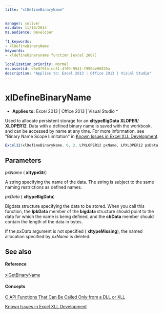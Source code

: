 ```yaml
---
title: "xlDefineBinaryName"
 
 
manager: soliver
ms.date: 11/16/2014
ms.audience: Developer
 
f1_keywords:
- xlDefineBinaryName
keywords:
- xldefinebinaryname function [excel 2007]
 
localization_priority: Normal
ms.assetid: e3e8f91b-cc31-4f09-9941-f950ae96820a
description: "Applies to: Excel 2013 | Office 2013 | Visual Studio"
---
```


# xlDefineBinaryName

 * **Applies to:** Excel 2013 | Office 2013 | Visual Studio * 
  
Used to allocate persistent storage for an **xltypeBigData** **XLOPER**/ **XLOPER12**. Data with a defined binary name is saved with the workbook, and can be accessed by name at any time. For more information, see "Binary Name Scope Limitation" in [Known Issues in Excel XLL Development](known-issues-in-excel-xll-development.md).
  
```cs
Excel12(xlDefineBinaryName, 0, 2, LPXLOPER12 pxName, LPXLOPER12 pxData);
```

## Parameters

 _pxName_ ( **xltypeStr**)
  
A string specifying the name of the data. The string is subject to the same naming restrictions as defined names.
  
 _pxData_ ( **xltypeBigData**)
  
Bigdata structure specifying the data to be stored. When you call this function, the **lpbData** member of the **bigdata** structure should point to the data for which the name is being defined, and the **cbData** member should contain the length of the data in bytes. 
  
If the  _pxData_ argument is not specified ( **xltypeMissing**), the named allocation specified by  _pxName_ is deleted. 
  
## See also

#### Reference

[xlGetBinaryName](xlgetbinaryname.md)
#### Concepts

[C API Functions That Can Be Called Only from a DLL or XLL](c-api-functions-that-can-be-called-only-from-a-dll-or-xll.md)
  
[Known Issues in Excel XLL Development](known-issues-in-excel-xll-development.md)

